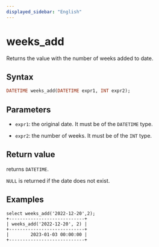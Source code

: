 ```yaml
---
displayed_sidebar: "English"
---
```


# weeks_add



Returns the value with the number of weeks added to date.

## Syntax

```Haskell
DATETIME weeks_add(DATETIME expr1, INT expr2);
```

## Parameters

- `expr1`: the original date. It must be of the `DATETIME` type.

- `expr2`: the number of weeks. It must be of the `INT` type.

## Return value

returns `DATETIME`.

`NULL` is returned if the date does not exist.

## Examples

```Plain
select weeks_add('2022-12-20',2);
+----------------------------+
| weeks_add('2022-12-20', 2) |
+----------------------------+
|        2023-01-03 00:00:00 |
+----------------------------+
```

